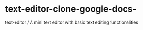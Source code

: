 # text-editor-clone-google-docs-
text-editor / A mini text editor with basic text editing functionalities
